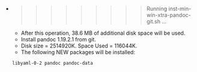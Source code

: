 * >>>>>>>>> Running inst-min-win-xtra-pandoc-git.sh ...
  * After this operation, 38.6 MB of additional disk space will be used.
  * Install pandoc 1.19.2.1 from git.
  * Disk size = 2514920K. Space Used = 116044K.
  * The following NEW packages will be installed:
  ```bash
  libyaml-0-2 pandoc pandoc-data
  ```
